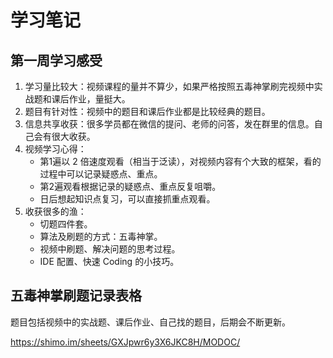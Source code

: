 # 学习笔记

## 第一周学习感受

1. 学习量比较大：视频课程的量并不算少，如果严格按照五毒神掌刷完视频中实战题和课后作业，量挺大。
2. 题目有针对性：视频中的题目和课后作业都是比较经典的题目。
3. 信息共享收获：很多学员都在微信的提问、老师的问答，发在群里的信息。自己会有很大收获。
4. 视频学习心得：
    * 第1遍以 2 倍速度观看（相当于泛读），对视频内容有个大致的框架，看的过程中可以记录疑惑点、重点。
    * 第2遍观看根据记录的疑惑点、重点反复咀嚼。
    * 日后想起知识点复习，可以直接抓重点观看。
5. 收获很多的渔：
    * 切题四件套。
    * 算法及刷题的方式：五毒神掌。
    * 视频中刷题、解决问题的思考过程。
    * IDE 配置、快速 Coding 的小技巧。

## 五毒神掌刷题记录表格

题目包括视频中的实战题、课后作业、自己找的题目，后期会不断更新。

<https://shimo.im/sheets/GXJpwr6y3X6JKC8H/MODOC/>
